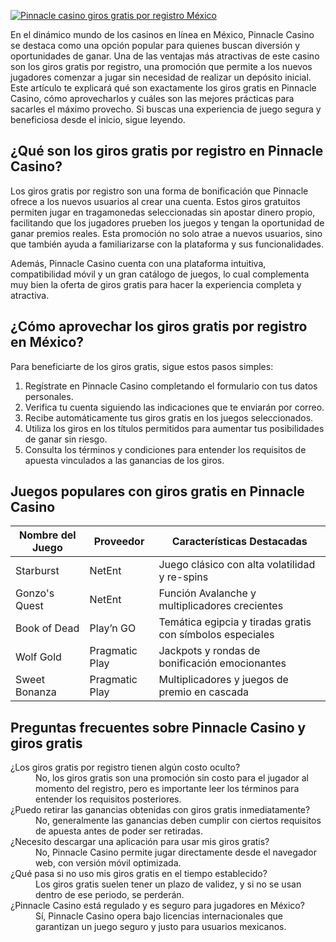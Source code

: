 [![Pinnacle casino giros gratis por registro México](https://123-caf.pages.dev/gitsignup.png)](https://vrmoo.ru/Bt82HjjY)

<p>En el dinámico mundo de los casinos en línea en México, Pinnacle Casino se destaca como una opción popular para quienes buscan diversión y oportunidades de ganar. Una de las ventajas más atractivas de este casino son los giros gratis por registro, una promoción que permite a los nuevos jugadores comenzar a jugar sin necesidad de realizar un depósito inicial. Este artículo te explicará qué son exactamente los giros gratis en Pinnacle Casino, cómo aprovecharlos y cuáles son las mejores prácticas para sacarles el máximo provecho. Si buscas una experiencia de juego segura y beneficiosa desde el inicio, sigue leyendo.</p>  <h2>¿Qué son los giros gratis por registro en Pinnacle Casino?</h2> <p>Los giros gratis por registro son una forma de bonificación que Pinnacle ofrece a los nuevos usuarios al crear una cuenta. Estos giros gratuitos permiten jugar en tragamonedas seleccionadas sin apostar dinero propio, facilitando que los jugadores prueben los juegos y tengan la oportunidad de ganar premios reales. Esta promoción no solo atrae a nuevos usuarios, sino que también ayuda a familiarizarse con la plataforma y sus funcionalidades.</p> <p>Además, Pinnacle Casino cuenta con una plataforma intuitiva, compatibilidad móvil y un gran catálogo de juegos, lo cual complementa muy bien la oferta de giros gratis para hacer la experiencia completa y atractiva.</p>  <h2>¿Cómo aprovechar los giros gratis por registro en México?</h2> <p>Para beneficiarte de los giros gratis, sigue estos pasos simples:</p> <ol>   <li>Regístrate en Pinnacle Casino completando el formulario con tus datos personales.</li>   <li>Verifica tu cuenta siguiendo las indicaciones que te enviarán por correo.</li>   <li>Recibe automáticamente tus giros gratis en los juegos seleccionados.</li>   <li>Utiliza los giros en los títulos permitidos para aumentar tus posibilidades de ganar sin riesgo.</li>   <li>Consulta los términos y condiciones para entender los requisitos de apuesta vinculados a las ganancias de los giros.</li> </ol>  <h2>Juegos populares con giros gratis en Pinnacle Casino</h2> <table>   <thead>     <tr>       <th>Nombre del Juego</th>       <th>Proveedor</th>       <th>Características Destacadas</th>     </tr>   </thead>   <tbody>     <tr>       <td>Starburst</td>       <td>NetEnt</td>       <td>Juego clásico con alta volatilidad y re-spins</td>     </tr>     <tr>       <td>Gonzo's Quest</td>       <td>NetEnt</td>       <td>Función Avalanche y multiplicadores crecientes</td>     </tr>     <tr>       <td>Book of Dead</td>       <td>Play’n GO</td>       <td>Temática egipcia y tiradas gratis con símbolos especiales</td>     </tr>     <tr>       <td>Wolf Gold</td>       <td>Pragmatic Play</td>       <td>Jackpots y rondas de bonificación emocionantes</td>     </tr>     <tr>       <td>Sweet Bonanza</td>       <td>Pragmatic Play</td>       <td>Multiplicadores y juegos de premio en cascada</td>     </tr>   </tbody> </table>  <h2>Preguntas frecuentes sobre Pinnacle Casino y giros gratis</h2> <dl>   <dt>¿Los giros gratis por registro tienen algún costo oculto?</dt>   <dd>No, los giros gratis son una promoción sin costo para el jugador al momento del registro, pero es importante leer los términos para entender los requisitos posteriores.</dd>      <dt>¿Puedo retirar las ganancias obtenidas con giros gratis inmediatamente?</dt>   <dd>No, generalmente las ganancias deben cumplir con ciertos requisitos de apuesta antes de poder ser retiradas.</dd>      <dt>¿Necesito descargar una aplicación para usar mis giros gratis?</dt>   <dd>No, Pinnacle Casino permite jugar directamente desde el navegador web, con versión móvil optimizada.</dd>      <dt>¿Qué pasa si no uso mis giros gratis en el tiempo establecido?</dt>   <dd>Los giros gratis suelen tener un plazo de validez, y si no se usan dentro de ese periodo, se perderán.</dd>      <dt>¿Pinnacle Casino está regulado y es seguro para jugadores en México?</dt>   <dd>Sí, Pinnacle Casino opera bajo licencias internacionales que garantizan un juego seguro y justo para usuarios mexicanos.</dd> </dl>